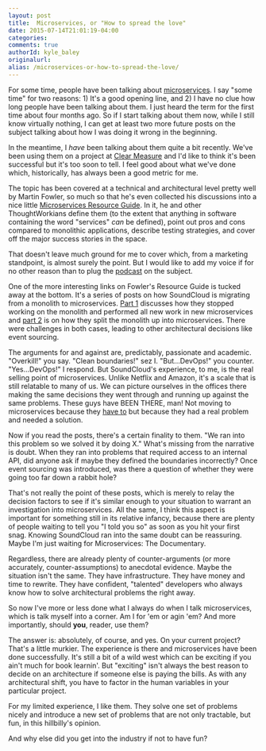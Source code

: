 ```yaml
---
layout: post
title:  Microservices, or "How to spread the love"
date: 2015-07-14T21:01:19-04:00
categories:
comments: true
authorId: kyle_baley
originalurl:
alias: /microservices-or-how-to-spread-the-love/
---
```


For some time, people have been talking about [microservices](https://www.nginx.com/blog/introduction-to-microservices/). I say "some time" for two reasons: 1) It's a good opening line, and 2) I have no clue how long people have been talking about them. I just heard the term for the first time about four months ago. So if I start talking about them now, while I still know virtually nothing, I can get at least two more future posts on the subject talking about how I was doing it wrong in the beginning.

In the meantime, I _have_ been talking about them quite a bit recently. We've been using them on a project at [Clear Measure](http://www.clear-measure.com) and I'd like to think it's been successful but it's too soon to tell. I feel good about what we've done which, historically, has always been a good metric for me.

The topic has been covered at a technical and architectural level pretty well by Martin Fowler, so much so that he's even collected his discussions into a nice little [Microservices Resource Guide](http://martinfowler.com/microservices/). In it, he and other ThoughtWorkians define them (to the extent that anything in software containing the word "services" _can_ be defined), point out pros and cons compared to monolithic applications, describe testing strategies, and cover off the major success stories in the space.

That doesn't leave much ground for me to cover which, from a marketing standpoint, is almost surely the point. But I would like to add my voice if for no other reason than to plug the [podcast](http://www.westerndevs.com/podcasts/podcast-microservices/) on the subject.

One of the more interesting links on Fowler's Resource Guide is tucked away at the bottom. It's a series of posts on how SoundCloud is migrating from a monolith to microservices. [Part 1](https://developers.soundcloud.com/blog/building-products-at-soundcloud-part-1-dealing-with-the-monolith) discusses how they stopped working on the monolith and performed all new work in new microservices and [part 2](https://developers.soundcloud.com/blog/building-products-at-soundcloud-part-2-breaking-the-monolith) is on how they split the monolith up into microservices. There were challenges in both cases, leading to other architectural decisions like event sourcing.

The arguments for and against are, predictably, passionate and academic. "Overkill!" you say. "Clean boundaries!" sez I. "But...DevOps!" you counter. "Yes...DevOps!" I respond. But SoundCloud's experience, to me, is the real selling point of microservices. Unlike Netflix and Amazon, it's a scale that is still relatable to many of us. We can picture ourselves in the offices there making the same decisions they went through and running up against the same problems. These guys have BEEN THERE, man! Not moving to microservices because they [have to](https://plus.google.com/+RipRowan/posts/eVeouesvaVX) but because they had a real problem and needed a solution.

Now if you read the posts, there's a certain finality to them. "We ran into this problem so we solved it by doing X." What's missing from the narrative is doubt. When they ran into problems that required access to an internal API, did anyone ask if maybe they defined the boundaries incorrectly? Once event sourcing was introduced, was there a question of whether they were going too far down a rabbit hole?

That's not really the point of these posts, which is merely to relay the decision factors to see if it's similar enough to your situation to warrant an investigation into microservices. All the same, I think this aspect is important for something still in its relative infancy, because there are plenty of people waiting to tell you "I told you so" as soon as you hit your first snag. Knowing SoundCloud ran into the same doubt can be reassuring. Maybe I'm just waiting for Microservices: The Documentary.

Regardless, there are already plenty of counter-arguments (or more accurately, counter-assumptions) to anecdotal evidence. Maybe the situation isn't the same. They have infrastructure. They have money and time to rewrite. They have confident, "talented" developers who always know how to solve architectural problems the right away.

So now I've more or less done what I always do when I talk microservices, which is talk myself into a corner. Am I for 'em or agin 'em? And more importantly, should **you**, reader, use them?

The answer is: absolutely, of course, and yes. On your current project? That's a little murkier. The experience is there and microservices have been done successfully. It's still a bit of a wild west which can be exciting if you ain't much for book learnin'. But "exciting" isn't always the best reason to decide on an architecture if someone else is paying the bills. As with any architectural shift, you have to factor in the human variables in your particular project.

For my limited experience, I like them. They solve one set of problems nicely and introduce a new set of problems that are not only tractable, but fun, in this hillbilly's opinion.

And why else did you get into the industry if not to have fun?
